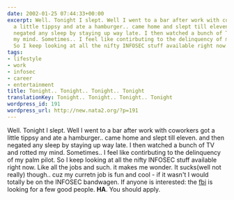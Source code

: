 ```yaml
---
date: 2002-01-25 07:44:33+00:00
excerpt: Well. Tonight I slept. Well I went to a bar after work with coworkers got
  a little tippsy and ate a hamburger.. came home and slept till eleven. and then
  negated any sleep by staying up way late. I then watched a bunch of TV and rotted
  my mind. Sometimes.. I feel like contirbuting to the delinquency of my palm pilot.
  So I keep looking at all the nifty INFOSEC stuff available right now. Like all t...
tags:
- lifestyle
- work
- infosec
- career
- entertainment
title: Tonight.. Tonight.. Tonight.. Tonight
translationKey: Tonight.. Tonight.. Tonight.. Tonight
wordpress_id: 191
wordpress_url: http://new.nata2.org/?p=191
---
```


Well. Tonight I slept. Well I went to a bar after work with coworkers got a little tippsy and ate a hamburger.. came home and slept till eleven. and then negated any sleep by staying up way late. I then watched a bunch of TV and rotted my mind. Sometimes.. I feel like contirbuting to the delinquency of my palm pilot. So I keep looking at all the nifty INFOSEC stuff available right now. Like all the jobs and such. it makes me wonder. It sucks(well not really) though.. cuz my curretn job is fun and cool - if it wasn't I would totally be on the INFOSEC bandwagen. If anyone is interested: the <a href="http://www.fbi.gov">fbi</a> is looking for a few good people. <b>HA</b>. You should apply.